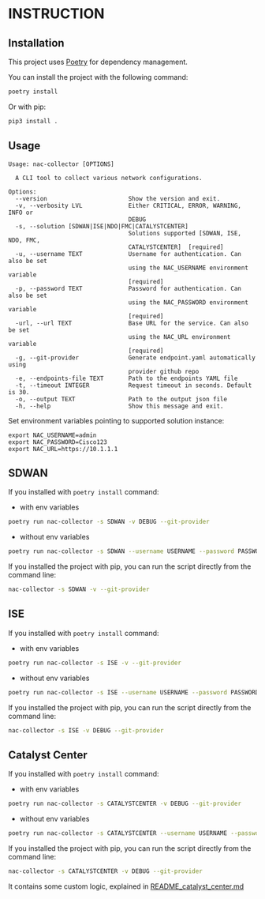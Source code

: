 # INSTRUCTION

## Installation

This project uses [Poetry](https://python-poetry.org/) for dependency management.

You can install the project with the following command:

```bash
poetry install
```

Or with pip:

```bash
pip3 install .
```

## Usage

```cli
Usage: nac-collector [OPTIONS]

  A CLI tool to collect various network configurations.

Options:
  --version                       Show the version and exit.
  -v, --verbosity LVL             Either CRITICAL, ERROR, WARNING, INFO or
                                  DEBUG
  -s, --solution [SDWAN|ISE|NDO|FMC|CATALYSTCENTER]
                                  Solutions supported [SDWAN, ISE, NDO, FMC,
                                  CATALYSTCENTER]  [required]
  -u, --username TEXT             Username for authentication. Can also be set
                                  using the NAC_USERNAME environment variable
                                  [required]
  -p, --password TEXT             Password for authentication. Can also be set
                                  using the NAC_PASSWORD environment variable
                                  [required]
  -url, --url TEXT                Base URL for the service. Can also be set
                                  using the NAC_URL environment variable
                                  [required]
  -g, --git-provider              Generate endpoint.yaml automatically using
                                  provider github repo
  -e, --endpoints-file TEXT       Path to the endpoints YAML file
  -t, --timeout INTEGER           Request timeout in seconds. Default is 30.
  -o, --output TEXT               Path to the output json file
  -h, --help                      Show this message and exit.
```

Set environment variables pointing to supported solution instance:

```shell
export NAC_USERNAME=admin
export NAC_PASSWORD=Cisco123
export NAC_URL=https://10.1.1.1
```

## SDWAN

If you installed with `poetry install` command:

- with env variables

```sh
poetry run nac-collector -s SDWAN -v DEBUG --git-provider
```

- without env variables

```sh
poetry run nac-collector -s SDWAN --username USERNAME --password PASSWORD --url URL -v DEBUG --git-provider
```

If you installed the project with pip, you can run the script directly from the command line:

```sh
nac-collector -s SDWAN -v --git-provider
```

## ISE

If you installed with `poetry install` command:

- with env variables

```sh
poetry run nac-collector -s ISE -v --git-provider
```

- without env variables

```sh
poetry run nac-collector -s ISE --username USERNAME --password PASSWORD --url URL -v DEBUG --git-provider
```

If you installed the project with pip, you can run the script directly from the command line:

```sh
nac-collector -s ISE -v DEBUG --git-provider
```

## Catalyst Center

If you installed with `poetry install` command:

- with env variables

```sh
poetry run nac-collector -s CATALYSTCENTER -v DEBUG --git-provider
```

- without env variables

```sh
poetry run nac-collector -s CATALYSTCENTER --username USERNAME --password PASSWORD --url URL -v DEBUG --git-provider
```

If you installed the project with pip, you can run the script directly from the command line:

```sh
nac-collector -s CATALYSTCENTER -v DEBUG --git-provider
```

It contains some custom logic, explained in [README_catalyst_center.md](README_catalyst_center.md)

